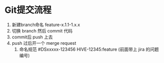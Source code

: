 # Git提交流程
1. 新建branch命名 feature-x.1.1-1.x.x 
2. 切换 branch 然后 commit 代码
3. commit后 push 上去
4. push 过后开一个 merge request
   1. 命名规范 #DSxxxxx-123456 HIVE-12345:feature (前面带上 jira 的问题编号)
